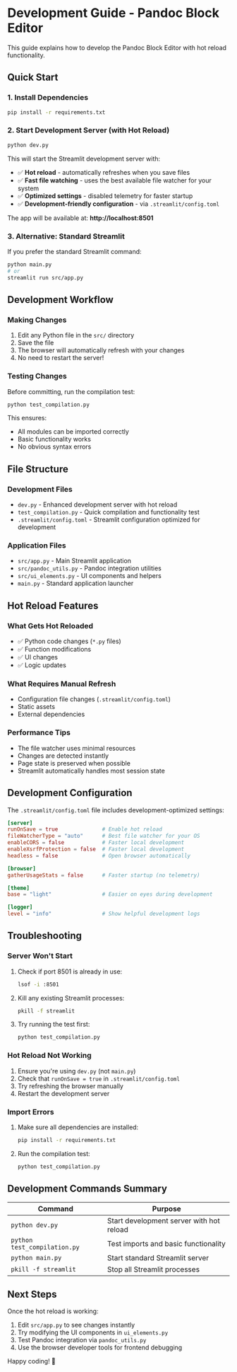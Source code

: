 # Development Guide - Pandoc Block Editor

This guide explains how to develop the Pandoc Block Editor with hot reload functionality.

## Quick Start

### 1. Install Dependencies
```bash
pip install -r requirements.txt
```

### 2. Start Development Server (with Hot Reload)
```bash
python dev.py
```

This will start the Streamlit development server with:
- ✅ **Hot reload** - automatically refreshes when you save files
- ✅ **Fast file watching** - uses the best available file watcher for your system
- ✅ **Optimized settings** - disabled telemetry for faster startup
- ✅ **Development-friendly configuration** - via `.streamlit/config.toml`

The app will be available at: **http://localhost:8501**

### 3. Alternative: Standard Streamlit
If you prefer the standard Streamlit command:
```bash
python main.py
# or
streamlit run src/app.py
```

## Development Workflow

### Making Changes
1. Edit any Python file in the `src/` directory
2. Save the file
3. The browser will automatically refresh with your changes
4. No need to restart the server!

### Testing Changes
Before committing, run the compilation test:
```bash
python test_compilation.py
```

This ensures:
- All modules can be imported correctly
- Basic functionality works
- No obvious syntax errors

## File Structure

### Development Files
- `dev.py` - Enhanced development server with hot reload
- `test_compilation.py` - Quick compilation and functionality test
- `.streamlit/config.toml` - Streamlit configuration optimized for development

### Application Files
- `src/app.py` - Main Streamlit application
- `src/pandoc_utils.py` - Pandoc integration utilities  
- `src/ui_elements.py` - UI components and helpers
- `main.py` - Standard application launcher

## Hot Reload Features

### What Gets Hot Reloaded
- ✅ Python code changes (`*.py` files)
- ✅ Function modifications
- ✅ UI changes
- ✅ Logic updates

### What Requires Manual Refresh
- Configuration file changes (`.streamlit/config.toml`)
- Static assets
- External dependencies

### Performance Tips
- The file watcher uses minimal resources
- Changes are detected instantly
- Page state is preserved when possible
- Streamlit automatically handles most session state

## Development Configuration

The `.streamlit/config.toml` file includes development-optimized settings:

```toml
[server]
runOnSave = true              # Enable hot reload
fileWatcherType = "auto"      # Best file watcher for your OS
enableCORS = false            # Faster local development
enableXsrfProtection = false  # Faster local development
headless = false              # Open browser automatically

[browser]
gatherUsageStats = false      # Faster startup (no telemetry)

[theme]
base = "light"                # Easier on eyes during development

[logger]
level = "info"                # Show helpful development logs
```

## Troubleshooting

### Server Won't Start
1. Check if port 8501 is already in use:
   ```bash
   lsof -i :8501
   ```
2. Kill any existing Streamlit processes:
   ```bash
   pkill -f streamlit
   ```
3. Try running the test first:
   ```bash
   python test_compilation.py
   ```

### Hot Reload Not Working
1. Ensure you're using `dev.py` (not `main.py`)
2. Check that `runOnSave = true` in `.streamlit/config.toml`
3. Try refreshing the browser manually
4. Restart the development server

### Import Errors
1. Make sure all dependencies are installed:
   ```bash
   pip install -r requirements.txt
   ```
2. Run the compilation test:
   ```bash
   python test_compilation.py
   ```

## Development Commands Summary

| Command | Purpose |
|---------|---------|
| `python dev.py` | Start development server with hot reload |
| `python test_compilation.py` | Test imports and basic functionality |
| `python main.py` | Start standard Streamlit server |
| `pkill -f streamlit` | Stop all Streamlit processes |

## Next Steps

Once the hot reload is working:
1. Edit `src/app.py` to see changes instantly
2. Try modifying the UI components in `ui_elements.py`
3. Test Pandoc integration via `pandoc_utils.py`
4. Use the browser developer tools for frontend debugging

Happy coding! 🚀 